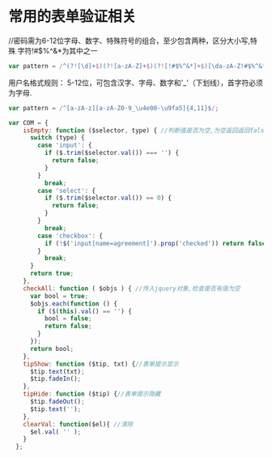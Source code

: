 # 常用的表单验证相关


//密码需为6-12位字母、数字、特殊符号的组合，至少包含两种，区分大小写,特殊 字符!#$%^&*为其中之一	
```js
var pattern = /^(?![\d]+$)(?![a-zA-Z]+$)(?![!#$%^&*]+$)[\da-zA-Z!#$%^&*]{6,12}$/;
```
	
用户名格式规则： 5-12位，可包含汉字、字母、数字和'_'（下划线），首字符必须为字母.	

```jsvar pattern = /^[a-zA-z][a-zA-Z0-9_\u4e00-\u9fa5]{4,11}$/;

```
	
```js
var COM = {
    isEmpty: function ($selector, type) { //判断值是否为空,为空返回返回false
      switch (type) {
        case 'input': {
          if ($.trim($selector.val()) === '') {
            return false;
          }
        }
          break;
        case 'select': {
          if ($.trim($selector.val()) == 0) {
            return false;
          }
        }
          break;
        case 'checkbox': {
          if (!$('input[name=agreement]').prop('checked')) return false;
        }
          break;
      }
      return true;
    },
    checkAll: function ( $objs ) { //传入jquery对象,检查是否有值为空
      var bool = true;
      $objs.each(function () {
        if ($(this).val() == '') {
          bool = false;
          return false;
        }
      });
      return bool;
    },
    tipShow: function ($tip, txt) {//表单提示显示
      $tip.text(txt);
      $tip.fadeIn();
    },
    tipHide: function ($tip) {//表单提示隐藏
      $tip.fadeOut();
      $tip.text('');
    },
    clearVal: function($el){ //清除
      $el.val( '' );
    }
  };
```